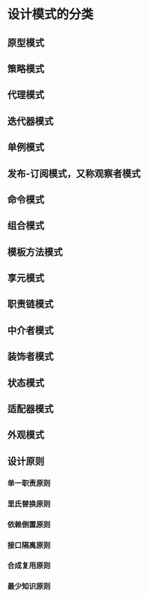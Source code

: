 # 设计模式的分类

## 原型模式

## 策略模式

## 代理模式

## 迭代器模式

## 单例模式

## 发布-订阅模式，又称观察者模式

## 命令模式

## 组合模式

## 模板方法模式

## 享元模式

## 职责链模式

## 中介者模式

## 装饰者模式

## 状态模式

## 适配器模式

## 外观模式

## 设计原则

### 单一职责原则

### 里氏替换原则

### 依赖倒置原则

### 接口隔离原则

### 合成复用原则

### 最少知识原则